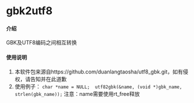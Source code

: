 # gbk2utf8

#### 介绍
GBK及UTF8编码之间相互转换

#### 使用说明

1.  本软件包来源自https://github.com/duanlangtaosha/utf8_gbk.git，如有侵权，请告知并在此道歉
2.  使用例子：
`
	char *name = NULL; 
	utf82gbk(&name, (void *)gbk_name, strlen(gbk_name));
`
注意：name需要使用rt_free释放

